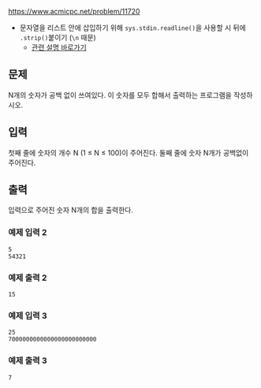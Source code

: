 https://www.acmicpc.net/problem/11720

- 문자열을 리스트 안에 삽입하기 위해 `sys.stdin.readline()`을 사용할 시 뒤에 `.strip()`붙이기 (`\n` 때문)
  - [관련 설명 바로가기](https://www.notion.so/senghyeon/0-02788305e67f4a8b894fef32f82aaea9?pvs=4#8dd8c2b2e6c046d6bae504ff46742eee)

## 문제

N개의 숫자가 공백 없이 쓰여있다. 이 숫자를 모두 합해서 출력하는 프로그램을 작성하시오.

## 입력

첫째 줄에 숫자의 개수 N (1 ≤ N ≤ 100)이 주어진다. 둘째 줄에 숫자 N개가 공백없이 주어진다.

## 출력

입력으로 주어진 숫자 N개의 합을 출력한다.

### 예제 입력 2

```
5
54321
```

### 예제 출력 2

```
15
```

### 예제 입력 3

```
25
7000000000000000000000000
```

### 예제 출력 3

```
7
```
